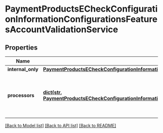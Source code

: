 # PaymentProductsECheckConfigurationInformationConfigurationsFeaturesAccountValidationService

## Properties
Name | Type | Description | Notes
------------ | ------------- | ------------- | -------------
**internal_only** | [**PaymentProductsECheckConfigurationInformationConfigurationsFeaturesAccountValidationServiceInternalOnly**](PaymentProductsECheckConfigurationInformationConfigurationsFeaturesAccountValidationServiceInternalOnly.md) |  | [optional] 
**processors** | [**dict(str, PaymentProductsECheckConfigurationInformationConfigurationsFeaturesAccountValidationServiceProcessors)**](PaymentProductsECheckConfigurationInformationConfigurationsFeaturesAccountValidationServiceProcessors.md) | *NEW* Payment Processing connection used to support eCheck, aka ACH, payment methods. Example * \&quot;bofaach\&quot; * \&quot;wellsfargoach\&quot;  | [optional] 

[[Back to Model list]](../README.md#documentation-for-models) [[Back to API list]](../README.md#documentation-for-api-endpoints) [[Back to README]](../README.md)


